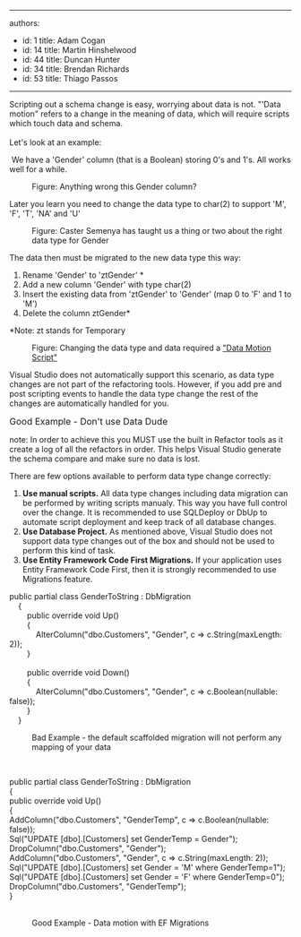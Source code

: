 

---
authors:
  - id: 1
    title: Adam Cogan
  - id: 14
    title: Martin Hinshelwood
  - id: 44
    title: Duncan Hunter
  - id: 34
    title: Brendan Richards
  - id: 53
    title: Thiago Passos
---




<span class='intro'> Scripting out a schema change&#160;is easy, worrying about data is not. &quot;'Data motion&quot; refers to a change in the meaning of data, which will require scripts which touch data and schema. <br>
<br>
Let's look at an example&#58; 
 </span>

<p>&#160;We have a 'Gender' column (that is a Boolean) storing 0's and 1's. All works well for a while.</p><dl class="image"><dt>
      <img src="/SoftwareDevelopment/RulesToBetterSQLServerSchemaDeployment/PublishingImages/TableBit.jpg" alt="" /> 
   </dt><dd>Figure&#58; Anything wrong this Gender column?&#160; </dd></dl> Later you learn you need to change the data type to char(2) to support 'M', 'F', 'T', 'NA' and 'U' 
<dl class="image"><dt>
      <img src="/SoftwareDevelopment/RulesToBetterSQLServerSchemaDeployment/PublishingImages/CasterSemenya.jpg" alt="" /> 
   </dt><dd>Figure&#58; Caster Semenya has taught us a thing or two about the right data type for Gender </dd></dl> The data then must be migrated to the new data type this way&#58; 
<ol><li>Rename 'Gender' to 'ztGender' * </li><li>Add a new column 'Gender' with type char(2) </li><li>Insert the existing data from 'ztGender' to 'Gender' (map 0 to 'F' and 1 to 'M') </li><li>Delete the column ztGender* </li></ol> *Note&#58; zt stands for Temporary 
<dl class="image"><dt>
      <img src="/SoftwareDevelopment/RulesToBetterSQLServerSchemaDeployment/PublishingImages/TableChar.jpg" alt="" /> 
   </dt><dd>Figure&#58; Changing the data type and data required a&#160;<a href="/SoftwareDevelopment/RulesToBetterSQLServerSchemaDeployment/Pages/DoYouHaveAnUnderstandingOfSchemaChangesAndTheirIncreasingComplexity.aspx" shape="rect">&quot;Data Motion Script&quot;</a> </dd></dl><p>Visual Studio&#160;does not automatically support this scenario, as data type changes are not part of the refactoring tools. However, if you add pre and post scripting events to handle the data type change the rest of the changes are automatically handled for you.</p> 
<img src="/SoftwareDevelopment/RulesToBetterSQLServerSchemaDeployment/PublishingImages/DataDude-BadExample.jpg" alt="" />
<br> 
<font class="ms-rteCustom-FigureGood" size="+0">Good Example - Don't use Data Dude<br> </font>
<p>note&#58; In order to achieve this you MUST use the built in Refactor tools as it create a log of all the refactors in order. This helps Visual Studio generate the schema compare and make sure no data is lost. </p><p>There are few options available to perform data type change correctly&#58;</p> 
<ol style="list-style-position&#58;outside;">
   <li>
      <strong>Use manua​l scripts.</strong> All data type changes including data migration can be performed by writing scripts manualy. This way you have full control over the change. It is recommended to use SQLDeploy or DbUp to automate script deployment and keep track of all database changes.</li><li>
      <strong>Use Database Project.</strong> As mentioned above​, Visual Studio does not support data type changes out of the bo​x and should not be used to perform this kind of task.&#160;</li><li>
      <strong>Use&#160;Entity Framework Code First Migrations.</strong> If your application uses Entity Framework&#160;Code First, then it is strongly recommended to use Migrations feature.​</li></ol><p class="ssw15-rteElement-CodeArea">public partial class GenderToString &#58; DbMigration<br>&#160;&#160;&#160; &#123;<br>&#160;&#160;&#160;&#160;&#160;&#160;&#160; public override void Up()<br>&#160;&#160;&#160;&#160;&#160;&#160;&#160; &#123;<br>&#160;&#160;&#160;&#160;&#160;&#160;&#160;&#160;&#160;&#160;&#160; AlterColumn(&quot;dbo.Customers&quot;, &quot;Gender&quot;, c =&gt; c.String(maxLength&#58; 2));<br>&#160;&#160;&#160;&#160;&#160;&#160;&#160; &#125;<br>&#160;&#160;&#160;&#160;&#160;&#160;&#160; 
   <br>&#160;&#160;&#160;&#160;&#160;&#160;&#160; public override void Down()<br>&#160;&#160;&#160;&#160;&#160;&#160;&#160; &#123;<br>&#160;&#160;&#160;&#160;&#160;&#160;&#160;&#160;&#160;&#160;&#160; AlterColumn(&quot;dbo.Customers&quot;, &quot;Gender&quot;, c =&gt; c.Boolean(nullable&#58; false));<br>&#160;&#160;&#160;&#160;&#160;&#160;&#160; &#125;<br>&#160;&#160;&#160; &#125;</p><dd class="ssw15-rteElement-FigureBad">Bad&#160;Example - the default scaffolded migration will not perform any mapping of your data</dd><p>&#160;</p><p class="ssw15-rteElement-CodeArea">public partial class GenderToString &#58; DbMigration<br> &#123;<br> public override void Up()<br> &#123;<br> AddColumn(&quot;dbo.Customers&quot;, &quot;GenderTemp&quot;, c =&gt; c.Boolean(nullable&#58; false));<br> Sql(&quot;UPDATE [dbo].[Customers] set GenderTemp = Gender&quot;);<br> DropColumn(&quot;dbo.Customers&quot;, &quot;Gender&quot;);<br> AddColumn(&quot;dbo.Customers&quot;, &quot;Gender&quot;, c =&gt; c.String(maxLength&#58; 2));<br> Sql(&quot;UPDATE [dbo].[Customers] set Gender = 'M' where GenderTemp=1&quot;);<br> Sql(&quot;UPDATE [dbo].[Customers] set Gender = 'F' where GenderTemp=0&quot;);<br> DropColumn(&quot;dbo.Customers&quot;, &quot;GenderTemp&quot;);<br> &#125;</p>​​​ 
<dd class="ssw15-rteElement-FigureGood">​Good Example - Data motion with EF Migrations</dd>


